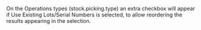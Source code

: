 On the Operations types (stock.picking.type) an extra checkbox will
appear if Use Existing Lots/Serial Numbers is selected, to allow
reordering the results appearing in the selection.
